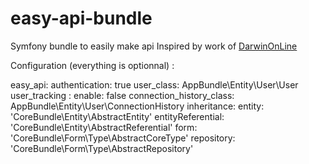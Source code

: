 # easy-api-bundle
Symfony bundle to easily make api
Inspired by work of [DarwinOnLine](https://github.com/DarwinOnLine)

Configuration (everything is optionnal) :

easy_api:
  authentication: true
  user_class: AppBundle\Entity\User\User
  user_tracking :
    enable: false
    connection_history_class: AppBundle\Entity\User\ConnectionHistory
  inheritance:
    entity: 'CoreBundle\Entity\AbstractEntity'
    entityReferential: 'CoreBundle\Entity\AbstractReferential'
    form: 'CoreBundle\Form\Type\AbstractCoreType'
    repository: 'CoreBundle\Form\Type\AbstractRepository'
